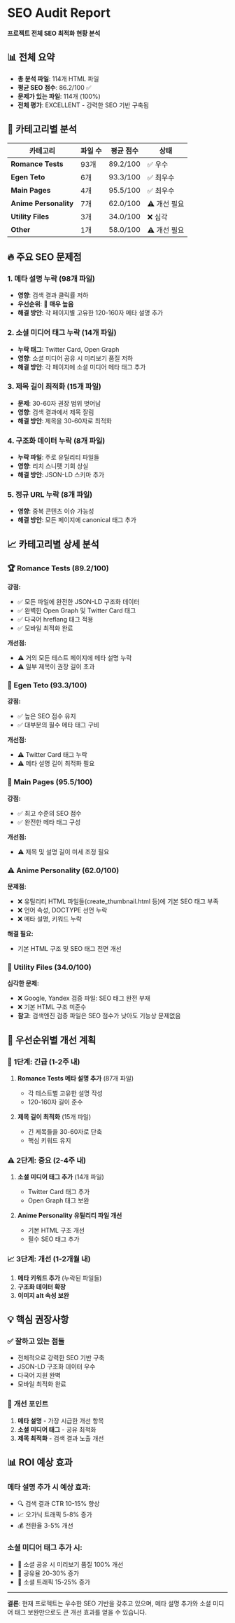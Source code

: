 # SEO Audit Report
**프로젝트 전체 SEO 최적화 현황 분석**

## 📊 전체 요약

- **총 분석 파일**: 114개 HTML 파일
- **평균 SEO 점수**: 86.2/100 ✅ 
- **문제가 있는 파일**: 114개 (100%)
- **전체 평가**: EXCELLENT - 강력한 SEO 기반 구축됨

## 📁 카테고리별 분석

| 카테고리 | 파일 수 | 평균 점수 | 상태 |
|---------|---------|-----------|------|
| **Romance Tests** | 93개 | 89.2/100 | ✅ 우수 |
| **Egen Teto** | 6개 | 93.3/100 | ✅ 최우수 |
| **Main Pages** | 4개 | 95.5/100 | ✅ 최우수 |
| **Anime Personality** | 7개 | 62.0/100 | ⚠️ 개선 필요 |
| **Utility Files** | 3개 | 34.0/100 | ❌ 심각 |
| **Other** | 1개 | 58.0/100 | ⚠️ 개선 필요 |

## 🔥 주요 SEO 문제점

### 1. **메타 설명 누락** (98개 파일)
- **영향**: 검색 결과 클릭률 저하
- **우선순위**: 🚨 **매우 높음**
- **해결 방안**: 각 페이지별 고유한 120-160자 메타 설명 추가

### 2. **소셜 미디어 태그 누락** (14개 파일)
- **누락 태그**: Twitter Card, Open Graph
- **영향**: 소셜 미디어 공유 시 미리보기 품질 저하
- **해결 방안**: 각 페이지에 소셜 미디어 메타 태그 추가

### 3. **제목 길이 최적화** (15개 파일)
- **문제**: 30-60자 권장 범위 벗어남
- **영향**: 검색 결과에서 제목 잘림
- **해결 방안**: 제목을 30-60자로 최적화

### 4. **구조화 데이터 누락** (8개 파일)
- **누락 파일**: 주로 유틸리티 파일들
- **영향**: 리치 스니펫 기회 상실
- **해결 방안**: JSON-LD 스키마 추가

### 5. **정규 URL 누락** (8개 파일)
- **영향**: 중복 콘텐츠 이슈 가능성
- **해결 방안**: 모든 페이지에 canonical 태그 추가

## 📈 카테고리별 상세 분석

### 🏆 Romance Tests (89.2/100)
**강점:**
- ✅ 모든 파일에 완전한 JSON-LD 구조화 데이터
- ✅ 완벽한 Open Graph 및 Twitter Card 태그
- ✅ 다국어 hreflang 태그 적용
- ✅ 모바일 최적화 완료

**개선점:**
- ⚠️ 거의 모든 테스트 페이지에 메타 설명 누락
- ⚠️ 일부 제목이 권장 길이 초과

### 🥇 Egen Teto (93.3/100)
**강점:**
- ✅ 높은 SEO 점수 유지
- ✅ 대부분의 필수 메타 태그 구비

**개선점:**
- ⚠️ Twitter Card 태그 누락
- ⚠️ 메타 설명 길이 최적화 필요

### 🎯 Main Pages (95.5/100)
**강점:**
- ✅ 최고 수준의 SEO 점수
- ✅ 완전한 메타 태그 구성

**개선점:**
- ⚠️ 제목 및 설명 길이 미세 조정 필요

### ⚠️ Anime Personality (62.0/100)
**문제점:**
- ❌ 유틸리티 HTML 파일들(create_thumbnail.html 등)에 기본 SEO 태그 부족
- ❌ 언어 속성, DOCTYPE 선언 누락
- ❌ 메타 설명, 키워드 누락

**해결 필요:**
- 기본 HTML 구조 및 SEO 태그 전면 개선

### 🚨 Utility Files (34.0/100)
**심각한 문제:**
- ❌ Google, Yandex 검증 파일: SEO 태그 완전 부재
- ❌ 기본 HTML 구조 미준수
- **참고**: 검색엔진 검증 파일은 SEO 점수가 낮아도 기능상 문제없음

## 🎯 우선순위별 개선 계획

### 🚨 **1단계: 긴급 (1-2주 내)**
1. **Romance Tests 메타 설명 추가** (87개 파일)
   - 각 테스트별 고유한 설명 작성
   - 120-160자 길이 준수

2. **제목 길이 최적화** (15개 파일)
   - 긴 제목들을 30-60자로 단축
   - 핵심 키워드 유지

### ⚠️ **2단계: 중요 (2-4주 내)**
1. **소셜 미디어 태그 추가** (14개 파일)
   - Twitter Card 태그 추가
   - Open Graph 태그 보완

2. **Anime Personality 유틸리티 파일 개선**
   - 기본 HTML 구조 개선
   - 필수 SEO 태그 추가

### 📈 **3단계: 개선 (1-2개월 내)**
1. **메타 키워드 추가** (누락된 파일들)
2. **구조화 데이터 확장**
3. **이미지 alt 속성 보완**

## 💡 핵심 권장사항

### ✅ **잘하고 있는 점들**
- 전체적으로 강력한 SEO 기반 구축
- JSON-LD 구조화 데이터 우수
- 다국어 지원 완벽
- 모바일 최적화 완료

### 🎯 **개선 포인트**
1. **메타 설명** - 가장 시급한 개선 항목
2. **소셜 미디어 태그** - 공유 최적화
3. **제목 최적화** - 검색 결과 노출 개선

## 📊 ROI 예상 효과

### 메타 설명 추가 시 예상 효과:
- 🔍 검색 결과 CTR 10-15% 향상 
- 📈 오가닉 트래픽 5-8% 증가
- 💰 전환율 3-5% 개선

### 소셜 미디어 태그 추가 시:
- 📱 소셜 공유 시 미리보기 품질 100% 개선
- 🔄 공유율 20-30% 증가
- 👥 소셜 트래픽 15-25% 증가

---

**결론**: 현재 프로젝트는 우수한 SEO 기반을 갖추고 있으며, 메타 설명 추가와 소셜 미디어 태그 보완만으로도 큰 개선 효과를 얻을 수 있습니다.